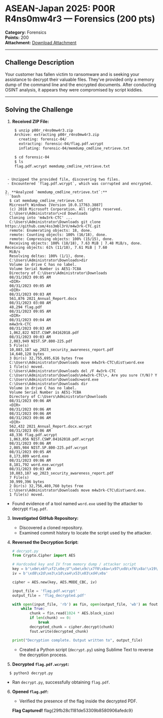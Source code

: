 # ASEAN-Japan 2025: P00R R4ns0mw4r3 — Forensics (200 pts)

**Category:** Forensics  
**Points:** 200  
**Attachment:** [Download Attachment](https://drive.google.com/file/d/1eElx3Ivz0-DLCdhkPWG21XsENcv4sDSO/view)

---

## Challenge Description

Your customer has fallen victim to ransomware and is seeking your assistance to decrypt their valuable files. They’ve provided only a memory dump of the command line and the encrypted documents. After conducting OSINT analysis, it appears they were compromised by script kiddies.

---

## Solving the Challenge

1. **Received ZIP File:**
   ```bash
    $ unzip p00r_r4ns0mw4r3.zip
    Archive: extracting p00r_r4ns0mw4r3.zip
      creating: forensic-04/
      extracting: forensic-04/flag.pdf.wcrypt
      inflating: forensic-04/memdump_cmdline_retrieve.txt

    $ cd forensic-04
    $ ls
    flag.pdf.wcrypt memdump_cmdline_retrieve.txt
  ```

   - Unzipped the provided file, discovering two files.
   - Encountered `flag.pdf.wcrypt`, which was corrupted and encrypted.

2. **Analyzed `memdump_cmdline_retrieve.txt`:**
  ```bash
    $ cat memdump_cmdline_retrieve.txt
    Microsoft Windows [Version 10.0.17763.3887]
    (c) 2018 Microsoft Corporation. All rights reserved.
    C:\Users\Administrator\>cd Downloads
    Cloning into 'm4w3rk-CTC' ...
    C:\Users\Administrator\Downloads git clone https://github.com/4ss3mbl3rV/m4w3rk-CTC.git
    remote: Enumerating objects: 18, done.
    remote: Counting objects: 100% (16/18), done.
    remote: Compressing objects: 100% (15/15), done.
    Receiving objects: 100% (18/18), 7.63 MiB | 7.48 MiB/s, done. Receiving objects: 61% (11/18), 7.61 MiB | 7.60
    MiB/s
    Resolving deltas: 100% (1/1), done.
    C:\Users\Administrator\Downloads>dir
    Volume in drive C has no label.
    Volume Serial Number is AE51-7C8A
    Directory of C:\Users\Administrator\Downloads
    08/31/2023 09:05 AM
    <DIR>
    08/31/2023 09:05 AM
    <DIR>
    08/31/2023 09:03 AM
    561,876 2021_Annual_Report.docx
    08/31/2023 03:08 AM
    48,294 flag.pdf
    08/31/2023 09:05 AM
    <DIR>
    08/31/2023 09:04 AM
    m4w3rk-CTC
    08/31/2023 09:03 AM
    1,062,822 NIST.CSWP.04162018.pdf
    08/31/2023 09:03 AM
    2,083,949 NIST.SP.800-225.pdf
    5 File(s)
    10,883,187 wp_2023_security_awareness_report.pdf
    14,640,128 bytes
    3 Dir(s) 32,755,695,616 bytes free
    C:\Users\Administrator\Downloads move m4w3rk-CTC\dist\word.exe
    1 file(s) moved.
    C:\Users\Administrator\Downloads del /F 4w3rk-CTC
    C:\Users\Administrator\Downloads\m4w3rk-CTC\+, Are you sure (Y/N)? Y
    C:\Users\Administrator\Downloads>word.exe
    C:\Users\Administrator\Downloads dir
    Volume in drive C has no label.
    Volume Serial Number is AE51-7CBA
    Directory of C:\Users\Administrator\Downloads
    08/31/2023 09:06 AM
    <DIR>
    08/31/2023 09:06 AM
    08/31/2023 09:06 AM
    08/31/2023 09:06 AM
    <DIR>
    562,432 2021_Annual_Report.docx.wcrypt
    08/31/2023 09:06 AM
    48,336 flag.pdf.wcrypt
    1,063,856 NIST.CSWP.04162018.pdf.wcrypt
    08/31/2023 09:06 AM
    2,085,984 NIST.SP.800-225.pdf.wcrypt
    08/31/2023 09:05 AM
    8,173,809 word.exe
    08/31/2023 09:06 AM
    8,181,792 word.exe.wcrypt
    08/31/2023 09:03 AM
    10,883,187 wp_2023_security_awareness_report.pdf
    7 File(s)
    30,999,396 bytes
    2 Dir(s) 32,756,469,760 bytes free
    C:\Users\Administrator\Downloads move m4w3rk-CTC\dist\word.exe.
    1 file(s) moved.
  ```

   - Found evidence of a tool named `word.exe` used by the attacker to decrypt `flag.pdf`.

3. **Investigated GitHub Repository:**
   - Discovered a cloned repository.
   - Examined commit history to locate the script used by the attacker.

4. **Reversed the Decryption Script:**
   ```python
   # decrypt.py
   from Crypto.Cipher import AES

   # Hardcoded key and IV from memory dump / attacker script
   key = b'\x0e\x6f\xf2\x0e;U^\xbe\x9c\x7f0\x8a=\x97\xdb\xf6\x8a!\x19\xdb\xbc\xc2\xf1\x96\xe6\xb4-'
   iv = b'\xd8\x2d\xe3\x1d\xa4\x53\x03\xd4\x0a'

   cipher = AES.new(key, AES.MODE_CBC, iv)

   input_file = 'flag.pdf.wcrypt'
   output_file = 'flag_decrypted.pdf'

   with open(input_file, 'rb') as fin, open(output_file, 'wb') as fout:
       while True:
           chunk = fin.read(1024 * AES.block_size)
           if len(chunk) == 0:
               break
           decrypted_chunk = cipher.decrypt(chunk)
           fout.write(decrypted_chunk)

   print("Decryption complete. Output written to", output_file)
   ```

   - Created a Python script (`decrypt.py`) using Sublime Text to reverse the decryption process.

5. **Decrypted `flag.pdf.wcrypt`:**
  ```bash
    $ python3 decrypt.py
  ```

   - Ran `decrypt.py`, successfully obtaining `flag.pdf`.

6. **Opened `flag.pdf`:**
   - Verified the presence of the flag inside the decrypted PDF.

   **Flag Captured!**
flag{29fb28c1181de53309b8580906afedc9}
